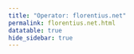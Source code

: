 ```yaml
---
title: "Operator: florentius.net"
permalink: florentius.net.html
datatable: true
hide_sidebar: true
---
```


<div>                        <script type="text/javascript">window.PlotlyConfig = {MathJaxConfig: 'local'};</script>
        <script src="https://cdn.plot.ly/plotly-2.4.2.min.js"></script>                <div id="3435639f-9f2d-4c46-bc40-286b53850a01" class="plotly-graph-div" style="height:100%; width:100%;"></div>            <script type="text/javascript">                                    window.PLOTLYENV=window.PLOTLYENV || {};                                    if (document.getElementById("3435639f-9f2d-4c46-bc40-286b53850a01")) {                    Plotly.newPlot(                        "3435639f-9f2d-4c46-bc40-286b53850a01",                        [{"name":"exit probability (%)","type":"scatter","x":["2021-08-11","2021-08-12","2021-08-13","2021-08-14","2021-08-15","2021-08-16","2021-08-17","2021-08-18","2021-08-19","2021-08-20","2021-08-21","2021-08-22","2021-08-24","2021-08-25","2021-08-26","2021-08-27","2021-08-28","2021-08-29","2021-08-30","2021-08-31","2021-09-01","2021-09-02","2021-09-03","2021-09-04","2021-09-05","2021-09-06","2021-09-07","2021-09-09","2021-09-10","2021-09-11"],"xaxis":"x","y":[0.0,0.0,0.01,0.04,0.24,0.44,0.55,0.77,1.11,1.19,1.5,1.68,2.16,2.37,2.62,2.88,2.91,3.41,4.87,5.12,4.64,4.63,4.6,4.67,4.6,5.33,5.16,5.22,4.97,5.32],"yaxis":"y"},{"name":"guard probability (%)","type":"scatter","x":["2021-08-11","2021-08-12","2021-08-13","2021-08-14","2021-08-15","2021-08-16","2021-08-17","2021-08-18","2021-08-19","2021-08-20","2021-08-21","2021-08-22","2021-08-24","2021-08-25","2021-08-26","2021-08-27","2021-08-28","2021-08-29","2021-08-30","2021-08-31","2021-09-01","2021-09-02","2021-09-03","2021-09-04","2021-09-05","2021-09-06","2021-09-07","2021-09-09","2021-09-10","2021-09-11"],"xaxis":"x","y":[0.0,0.0,0.0,0.0,0.0,0.0,0.0,0.0,0.0,0.0,0.0,0.0,0.0,0.0,0.0,0.0,0.0,0.0,0.0,0.0,0.0,0.0,0.0,0.0,0.0,0.0,0.0,0.0,0.0,0.0],"yaxis":"y"},{"name":"advertised bandwidth","type":"scatter","x":["2021-08-11","2021-08-12","2021-08-13","2021-08-14","2021-08-15","2021-08-16","2021-08-17","2021-08-18","2021-08-19","2021-08-20","2021-08-21","2021-08-22","2021-08-24","2021-08-25","2021-08-26","2021-08-27","2021-08-28","2021-08-29","2021-08-30","2021-08-31","2021-09-01","2021-09-02","2021-09-03","2021-09-04","2021-09-05","2021-09-06","2021-09-07","2021-09-09","2021-09-10","2021-09-11"],"xaxis":"x","y":[0.0,0.33,0.33,0.38,0.72,0.72,1.08,1.26,1.26,1.51,1.84,2.05,2.58,2.75,3.31,3.39,4.46,7.66,9.48,9.48,9.62,9.48,8.95,8.95,8.85,7.44,7.43,8.4,8.4,8.25],"yaxis":"y2"}],                        {"hovermode":"x","template":{"data":{"bar":[{"error_x":{"color":"#2a3f5f"},"error_y":{"color":"#2a3f5f"},"marker":{"line":{"color":"#E5ECF6","width":0.5},"pattern":{"fillmode":"overlay","size":10,"solidity":0.2}},"type":"bar"}],"barpolar":[{"marker":{"line":{"color":"#E5ECF6","width":0.5},"pattern":{"fillmode":"overlay","size":10,"solidity":0.2}},"type":"barpolar"}],"carpet":[{"aaxis":{"endlinecolor":"#2a3f5f","gridcolor":"white","linecolor":"white","minorgridcolor":"white","startlinecolor":"#2a3f5f"},"baxis":{"endlinecolor":"#2a3f5f","gridcolor":"white","linecolor":"white","minorgridcolor":"white","startlinecolor":"#2a3f5f"},"type":"carpet"}],"choropleth":[{"colorbar":{"outlinewidth":0,"ticks":""},"type":"choropleth"}],"contour":[{"colorbar":{"outlinewidth":0,"ticks":""},"colorscale":[[0.0,"#0d0887"],[0.1111111111111111,"#46039f"],[0.2222222222222222,"#7201a8"],[0.3333333333333333,"#9c179e"],[0.4444444444444444,"#bd3786"],[0.5555555555555556,"#d8576b"],[0.6666666666666666,"#ed7953"],[0.7777777777777778,"#fb9f3a"],[0.8888888888888888,"#fdca26"],[1.0,"#f0f921"]],"type":"contour"}],"contourcarpet":[{"colorbar":{"outlinewidth":0,"ticks":""},"type":"contourcarpet"}],"heatmap":[{"colorbar":{"outlinewidth":0,"ticks":""},"colorscale":[[0.0,"#0d0887"],[0.1111111111111111,"#46039f"],[0.2222222222222222,"#7201a8"],[0.3333333333333333,"#9c179e"],[0.4444444444444444,"#bd3786"],[0.5555555555555556,"#d8576b"],[0.6666666666666666,"#ed7953"],[0.7777777777777778,"#fb9f3a"],[0.8888888888888888,"#fdca26"],[1.0,"#f0f921"]],"type":"heatmap"}],"heatmapgl":[{"colorbar":{"outlinewidth":0,"ticks":""},"colorscale":[[0.0,"#0d0887"],[0.1111111111111111,"#46039f"],[0.2222222222222222,"#7201a8"],[0.3333333333333333,"#9c179e"],[0.4444444444444444,"#bd3786"],[0.5555555555555556,"#d8576b"],[0.6666666666666666,"#ed7953"],[0.7777777777777778,"#fb9f3a"],[0.8888888888888888,"#fdca26"],[1.0,"#f0f921"]],"type":"heatmapgl"}],"histogram":[{"marker":{"pattern":{"fillmode":"overlay","size":10,"solidity":0.2}},"type":"histogram"}],"histogram2d":[{"colorbar":{"outlinewidth":0,"ticks":""},"colorscale":[[0.0,"#0d0887"],[0.1111111111111111,"#46039f"],[0.2222222222222222,"#7201a8"],[0.3333333333333333,"#9c179e"],[0.4444444444444444,"#bd3786"],[0.5555555555555556,"#d8576b"],[0.6666666666666666,"#ed7953"],[0.7777777777777778,"#fb9f3a"],[0.8888888888888888,"#fdca26"],[1.0,"#f0f921"]],"type":"histogram2d"}],"histogram2dcontour":[{"colorbar":{"outlinewidth":0,"ticks":""},"colorscale":[[0.0,"#0d0887"],[0.1111111111111111,"#46039f"],[0.2222222222222222,"#7201a8"],[0.3333333333333333,"#9c179e"],[0.4444444444444444,"#bd3786"],[0.5555555555555556,"#d8576b"],[0.6666666666666666,"#ed7953"],[0.7777777777777778,"#fb9f3a"],[0.8888888888888888,"#fdca26"],[1.0,"#f0f921"]],"type":"histogram2dcontour"}],"mesh3d":[{"colorbar":{"outlinewidth":0,"ticks":""},"type":"mesh3d"}],"parcoords":[{"line":{"colorbar":{"outlinewidth":0,"ticks":""}},"type":"parcoords"}],"pie":[{"automargin":true,"type":"pie"}],"scatter":[{"marker":{"colorbar":{"outlinewidth":0,"ticks":""}},"type":"scatter"}],"scatter3d":[{"line":{"colorbar":{"outlinewidth":0,"ticks":""}},"marker":{"colorbar":{"outlinewidth":0,"ticks":""}},"type":"scatter3d"}],"scattercarpet":[{"marker":{"colorbar":{"outlinewidth":0,"ticks":""}},"type":"scattercarpet"}],"scattergeo":[{"marker":{"colorbar":{"outlinewidth":0,"ticks":""}},"type":"scattergeo"}],"scattergl":[{"marker":{"colorbar":{"outlinewidth":0,"ticks":""}},"type":"scattergl"}],"scattermapbox":[{"marker":{"colorbar":{"outlinewidth":0,"ticks":""}},"type":"scattermapbox"}],"scatterpolar":[{"marker":{"colorbar":{"outlinewidth":0,"ticks":""}},"type":"scatterpolar"}],"scatterpolargl":[{"marker":{"colorbar":{"outlinewidth":0,"ticks":""}},"type":"scatterpolargl"}],"scatterternary":[{"marker":{"colorbar":{"outlinewidth":0,"ticks":""}},"type":"scatterternary"}],"surface":[{"colorbar":{"outlinewidth":0,"ticks":""},"colorscale":[[0.0,"#0d0887"],[0.1111111111111111,"#46039f"],[0.2222222222222222,"#7201a8"],[0.3333333333333333,"#9c179e"],[0.4444444444444444,"#bd3786"],[0.5555555555555556,"#d8576b"],[0.6666666666666666,"#ed7953"],[0.7777777777777778,"#fb9f3a"],[0.8888888888888888,"#fdca26"],[1.0,"#f0f921"]],"type":"surface"}],"table":[{"cells":{"fill":{"color":"#EBF0F8"},"line":{"color":"white"}},"header":{"fill":{"color":"#C8D4E3"},"line":{"color":"white"}},"type":"table"}]},"layout":{"annotationdefaults":{"arrowcolor":"#2a3f5f","arrowhead":0,"arrowwidth":1},"autotypenumbers":"strict","coloraxis":{"colorbar":{"outlinewidth":0,"ticks":""}},"colorscale":{"diverging":[[0,"#8e0152"],[0.1,"#c51b7d"],[0.2,"#de77ae"],[0.3,"#f1b6da"],[0.4,"#fde0ef"],[0.5,"#f7f7f7"],[0.6,"#e6f5d0"],[0.7,"#b8e186"],[0.8,"#7fbc41"],[0.9,"#4d9221"],[1,"#276419"]],"sequential":[[0.0,"#0d0887"],[0.1111111111111111,"#46039f"],[0.2222222222222222,"#7201a8"],[0.3333333333333333,"#9c179e"],[0.4444444444444444,"#bd3786"],[0.5555555555555556,"#d8576b"],[0.6666666666666666,"#ed7953"],[0.7777777777777778,"#fb9f3a"],[0.8888888888888888,"#fdca26"],[1.0,"#f0f921"]],"sequentialminus":[[0.0,"#0d0887"],[0.1111111111111111,"#46039f"],[0.2222222222222222,"#7201a8"],[0.3333333333333333,"#9c179e"],[0.4444444444444444,"#bd3786"],[0.5555555555555556,"#d8576b"],[0.6666666666666666,"#ed7953"],[0.7777777777777778,"#fb9f3a"],[0.8888888888888888,"#fdca26"],[1.0,"#f0f921"]]},"colorway":["#636efa","#EF553B","#00cc96","#ab63fa","#FFA15A","#19d3f3","#FF6692","#B6E880","#FF97FF","#FECB52"],"font":{"color":"#2a3f5f"},"geo":{"bgcolor":"white","lakecolor":"white","landcolor":"#E5ECF6","showlakes":true,"showland":true,"subunitcolor":"white"},"hoverlabel":{"align":"left"},"hovermode":"closest","mapbox":{"style":"light"},"paper_bgcolor":"white","plot_bgcolor":"#E5ECF6","polar":{"angularaxis":{"gridcolor":"white","linecolor":"white","ticks":""},"bgcolor":"#E5ECF6","radialaxis":{"gridcolor":"white","linecolor":"white","ticks":""}},"scene":{"xaxis":{"backgroundcolor":"#E5ECF6","gridcolor":"white","gridwidth":2,"linecolor":"white","showbackground":true,"ticks":"","zerolinecolor":"white"},"yaxis":{"backgroundcolor":"#E5ECF6","gridcolor":"white","gridwidth":2,"linecolor":"white","showbackground":true,"ticks":"","zerolinecolor":"white"},"zaxis":{"backgroundcolor":"#E5ECF6","gridcolor":"white","gridwidth":2,"linecolor":"white","showbackground":true,"ticks":"","zerolinecolor":"white"}},"shapedefaults":{"line":{"color":"#2a3f5f"}},"ternary":{"aaxis":{"gridcolor":"white","linecolor":"white","ticks":""},"baxis":{"gridcolor":"white","linecolor":"white","ticks":""},"bgcolor":"#E5ECF6","caxis":{"gridcolor":"white","linecolor":"white","ticks":""}},"title":{"x":0.05},"xaxis":{"automargin":true,"gridcolor":"white","linecolor":"white","ticks":"","title":{"standoff":15},"zerolinecolor":"white","zerolinewidth":2},"yaxis":{"automargin":true,"gridcolor":"white","linecolor":"white","ticks":"","title":{"standoff":15},"zerolinecolor":"white","zerolinewidth":2}}},"xaxis":{"anchor":"y","domain":[0.0,0.94],"rangeselector":{"buttons":[{"count":7,"label":"week","step":"day","stepmode":"backward"},{"count":1,"label":"month","step":"month","stepmode":"backward"},{"count":6,"label":"6 months","step":"month","stepmode":"backward"},{"count":1,"label":"year","step":"year","stepmode":"backward"},{"step":"all"}]}},"yaxis":{"anchor":"x","domain":[0.0,1.0],"rangemode":"nonnegative","ticksuffix":"%","title":{"text":"exit / guard probability"}},"yaxis2":{"anchor":"x","overlaying":"y","rangemode":"nonnegative","side":"right","ticksuffix":" Gbit/s","title":{"text":"advertised bandwidth"}}},                        {"responsive": true}                    )                };                            </script>        </div>

Only proven relays are included in the graph and table. A proven relay claims to be part of a domain
and can be verified to be part of it via the
["well-known" URL or DNS records](https://nusenu.github.io/ContactInfo-Information-Sharing-Specification/#proof).

<div class="datatable-begin"></div>

| Nickname                                                                  |   Mbit/s | Exit   | IPv4                                                   | IPv6                                                                         | First Seen   | Tor Version   | AS Name                                                        |
|:--------------------------------------------------------------------------|---------:|:-------|:-------------------------------------------------------|:-----------------------------------------------------------------------------|:-------------|:--------------|:---------------------------------------------------------------|
| [7](https://yui.cat/relay/0AD7991E2463C8CD33D9EB68C884754FD1F93468.html)  |      745 | Y      | [185.31.175.240](https://stat.ripe.net/185.31.175.240) | [2a04:52c0:2000:6787::53b1](https://stat.ripe.net/2a04:52c0:2000:6787::53b1) | 2021-08-11   | 0.4.6.5       | [The Infrastructure Group B.V.](https://stat.ripe.net/AS60404) |
| [9](https://yui.cat/relay/163551055C35F3DFD43384A1C151F69098670835.html)  |      598 | Y      | [185.31.175.247](https://stat.ripe.net/185.31.175.247) | [2a04:52c0:2000:6787::c619](https://stat.ripe.net/2a04:52c0:2000:6787::c619) | 2021-08-11   | 0.4.6.7       | [The Infrastructure Group B.V.](https://stat.ripe.net/AS60404) |
| [10](https://yui.cat/relay/1FE7175D1F7D5970F63B49EA1B78178A817D4A77.html) |      649 | Y      | [185.31.175.252](https://stat.ripe.net/185.31.175.252) | [2a04:52c0:2000:6787::6c1a](https://stat.ripe.net/2a04:52c0:2000:6787::6c1a) | 2021-08-11   | 0.4.6.7       | [The Infrastructure Group B.V.](https://stat.ripe.net/AS60404) |
| [11](https://yui.cat/relay/26AA45DFEBF4A23BDC4F655F8B215227EC4A9A7D.html) |      613 | Y      | [185.31.175.231](https://stat.ripe.net/185.31.175.231) | [2a04:52c0:2000:6787::815a](https://stat.ripe.net/2a04:52c0:2000:6787::815a) | 2021-08-11   | 0.4.6.7       | [The Infrastructure Group B.V.](https://stat.ripe.net/AS60404) |
| [3](https://yui.cat/relay/3703F9689B6EDA88E12590CDA46052F2014FACCD.html)  |      811 | Y      | [185.31.175.220](https://stat.ripe.net/185.31.175.220) | [2a04:52c0:2000:6787::2f0a](https://stat.ripe.net/2a04:52c0:2000:6787::2f0a) | 2021-08-11   | 0.4.6.7       | [The Infrastructure Group B.V.](https://stat.ripe.net/AS60404) |
| [12](https://yui.cat/relay/83A6C09290C89ACC94FBDDE666E001B8F92D0DF5.html) |      862 | Y      | [185.31.175.215](https://stat.ripe.net/185.31.175.215) | [2a04:52c0:2000:6787::1f60](https://stat.ripe.net/2a04:52c0:2000:6787::1f60) | 2021-08-11   | 0.4.6.7       | [The Infrastructure Group B.V.](https://stat.ripe.net/AS60404) |
| [5](https://yui.cat/relay/AEBBFCDD15B2A5D51FE4078C7CBECDD58D382C0B.html)  |      619 | Y      | [185.31.175.228](https://stat.ripe.net/185.31.175.228) | [2a04:52c0:2000:6787::55f1](https://stat.ripe.net/2a04:52c0:2000:6787::55f1) | 2021-08-11   | 0.4.6.7       | [The Infrastructure Group B.V.](https://stat.ripe.net/AS60404) |
| [2](https://yui.cat/relay/CE165EC2E4AEB7AC52F952A0F898275A6A274F37.html)  |      528 | Y      | [185.31.175.213](https://stat.ripe.net/185.31.175.213) | [2a04:52c0:2000:6787::185a](https://stat.ripe.net/2a04:52c0:2000:6787::185a) | 2021-08-11   | 0.4.6.7       | [The Infrastructure Group B.V.](https://stat.ripe.net/AS60404) |
| [8](https://yui.cat/relay/DCFA7FAFF29049C57C1BE2F3B866572EB093DAC5.html)  |      651 | Y      | [185.31.175.243](https://stat.ripe.net/185.31.175.243) | [2a04:52c0:2000:6787::6404](https://stat.ripe.net/2a04:52c0:2000:6787::6404) | 2021-08-11   | 0.4.6.7       | [The Infrastructure Group B.V.](https://stat.ripe.net/AS60404) |
| [1](https://yui.cat/relay/DE9360DCFD1F974AF84EE67A8DEFCF8F0D055EAE.html)  |      804 | Y      | [185.31.175.207](https://stat.ripe.net/185.31.175.207) | [2a04:52c0:2000:6787::1a70](https://stat.ripe.net/2a04:52c0:2000:6787::1a70) | 2021-08-11   | 0.4.6.7       | [The Infrastructure Group B.V.](https://stat.ripe.net/AS60404) |
| [6](https://yui.cat/relay/E0C457EA92785D5327C831AE4320BA16D26C662A.html)  |      749 | Y      | [185.31.175.235](https://stat.ripe.net/185.31.175.235) | [2a04:52c0:2000:6787::ae62](https://stat.ripe.net/2a04:52c0:2000:6787::ae62) | 2021-08-11   | 0.4.6.5       | [The Infrastructure Group B.V.](https://stat.ripe.net/AS60404) |
| [4](https://yui.cat/relay/F90199637E192EB18163540CACADD036E2F25E4A.html)  |      624 | Y      | [185.31.175.226](https://stat.ripe.net/185.31.175.226) | [2a04:52c0:2000:6787::cf10](https://stat.ripe.net/2a04:52c0:2000:6787::cf10) | 2021-08-11   | 0.4.6.7       | [The Infrastructure Group B.V.](https://stat.ripe.net/AS60404) |

<div class="datatable-end"></div> 